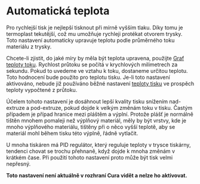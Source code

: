 Automatická teplota
====
Pro rychlejší tisk je nejlepší tisknout při mírně vyšším tlaku. Díky tomu je termoplast tekutější, což mu umožňuje rychleji protékat otvorem trysky. Toto nastavení automaticky upravuje teplotu podle průměrného toku materiálu z trysky.

Chcete-li zjistit, do jaké míry by měla být teplota upravena, použijte [Graf teploty toku](material_flow_temp_graph.md). Rychlost průtoku se počítá v krychlových milimetrech za sekundu. Pokud to uvedeme ve vztahu k toku, dostaneme určitou teplotu. Toto hodnocení bude použito pro teplotu tisku. Je-li toto nastavení aktivováno, nebude již používáno běžné nastavení [teploty tisku](../material/material_print_temperature.md) ve prospěch teploty vypočtené z průtoku.

Účelem tohoto nastavení je dosáhnout lepší kvality tisku snížením nad-extruze a pod-extruze, pokud dojde k velkým změnám toku v tisku. Častým případem je případ hranice mezi pláštěm a výplní. Protože plášť je normálně tištěn mnohem pomaleji než výplňový materiál, měly by být vrstvy, kde je mnoho výplňového materiálu, tištěny při o něco vyšší teplotě, aby se materiál mohl během tisku této výplně, řádně vytlačit.

U mnoha tiskáren má PID regulátor, který reguluje teploty v trysce tiskárny, tendenci chovat se trochu přehnaně, když dojde k mnoha změnám v krátkém čase. Při použití tohoto nastavení proto může být tisk velmi nepřesný.

**Toto nastavení není aktuálně v rozhraní Cura vidět a nelze ho aktivovat.**
